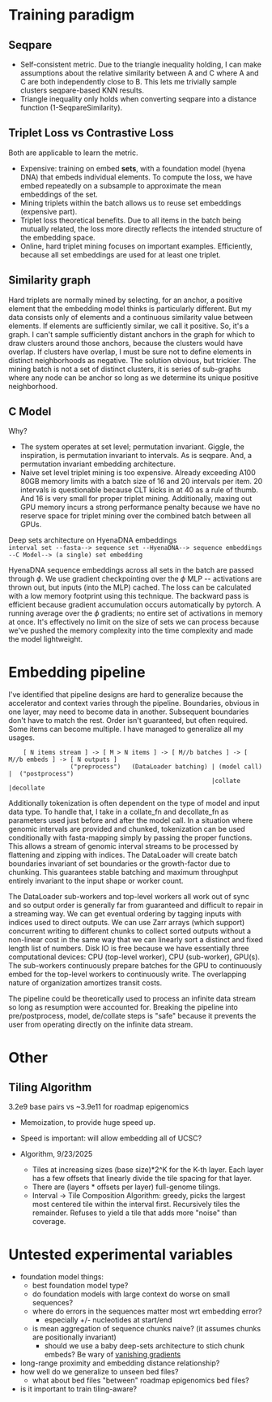 # Training paradigm

## Seqpare

- Self-consistent metric. Due to the triangle inequality holding, I can make assumptions about the relative similarity between A and C where A and C are both independently close to B. This lets me trivially sample clusters seqpare-based KNN results.
- Triangle inequality only holds when converting seqpare into a distance function (1-SeqpareSimilarity).

## Triplet Loss vs Contrastive Loss

Both are applicable to learn the metric.

- Expensive: training on embed **sets**, with a foundation model (hyena DNA) that embeds individual elements. To compute the loss, we have embed repeatedly on a subsample to approximate the mean embeddings of the set.
- Mining triplets within the batch allows us to reuse set embeddings (expensive part).
- Triplet loss theoretical benefits. Due to all items in the batch being mutually related, the loss more directly reflects the intended structure of the embedding space.
- Online, hard triplet mining focuses on important examples. Efficiently, because all set embeddings are used for at least one triplet.

## Similarity graph

Hard triplets are normally mined by selecting, for an anchor, a positive element that the embedding model thinks is particularly different. But my data consists only of elements and a continuous similarity value between elements. If elements are sufficiently similar, we call it positive. So, it's a graph. I can't sample sufficiently distant anchors in the graph for which to draw clusters around those anchors, because the clusters would have overlap. If clusters have overlap, I must be sure not to define elements in distinct neighborhoods as negative. The solution obvious, but trickier. The mining batch is not a set of distinct clusters, it is series of sub-graphs where any node can be anchor so long as we determine its unique positive neighborhood.

## C Model

Why?

- The system operates at set level; permutation invariant. Giggle, the inspiration, is permutation invariant to intervals. As is seqpare. And, a permutation invariant embedding architecture.
- Naive set level triplet mining is too expensive. Already exceeding A100 80GB memory limits with a batch size of 16 and 20 intervals per item. 20 intervals is questionable because CLT kicks in at 40 as a rule of thumb. And 16 is very small for proper triplet mining. Additionally, maxing out GPU memory incurs a strong performance penalty because we have no reserve space for triplet mining over the combined batch between all GPUs.

Deep sets architecture on HyenaDNA embeddings  
`interval set --fasta--> sequence set --HyenaDNA--> sequence embeddings --C Model--> (a single) set embedding`

HyenaDNA sequence embeddings across all sets in the batch are passed through $\phi$. We use gradient checkpointing over the $\phi$ MLP -- activations are thrown out, but inputs (into the MLP) cached. The loss can be calculated with a low memory footprint using this technique. The backward pass is efficient because gradient accumulation occurs automatically by pytorch. A running average over the $\phi$ gradients; no entire set of activations in memory at once. It's effectively no limit on the size of sets we can process because we've pushed the memory complexity into the time complexity and made the model lightweight.

# Embedding pipeline

I've identified that pipeline designs are hard to generalize because the accelerator and context varies through the pipeline. Boundaries, obvious in one layer, may need to become data in another. Subsequent boundaries don't have to match the rest. Order isn't guaranteed, but often required. Some items can become multiple. I have managed to generalize all my usages.

```
    [ N items stream ] -> [ M > N items ] -> [ M//b batches ] -> [ M//b embeds ] -> [ N outputs ]
                 ("preprocess")   (DataLoader batching) | (model call)  |  ("postprocess")
                                                        |collate        |decollate
```

Additionally tokenization is often dependent on the type of model and input data type. To handle that, I take in a collate_fn and decollate_fn as parameters used just before and after the model call. In a situation where genomic intervals are provided and chunked, tokenization can be used conditionally with fasta-mapping simply by passing the proper functions.  
This allows a stream of genomic interval streams to be processed by flattening and zipping with indices. The DataLoader will create batch boundaries invariant of set boundaries or the growth-factor due to chunking. This guarantees stable batching and maximum throughput entirely invariant to the input shape or worker count.

The DataLoader sub-workers and top-level workers all work out of sync and so output order is generally far from guaranteed and difficult to repair in a streaming way. We can get eventual ordering by tagging inputs with indices used to direct outputs. We can use Zarr arrays (which support) concurrent writing to different chunks to collect sorted outputs without a non-linear cost in the same way that we can linearly sort a distinct and fixed length list of numbers. Disk IO is free because we have essentially three computational devices: CPU (top-level worker), CPU (sub-worker), GPU(s). The sub-workers continuously prepare batches for the GPU to continuously embed for the top-level workers to continuously write. The overlapping nature of organization amortizes transit costs.

The pipeline could be theoretically used to process an infinite data stream so long as resumption were accounted for.
Breaking the pipeline into pre/postprocess, model, de/collate steps is "safe" because it prevents the user from operating directly on the infinite data stream.

# Other

## Tiling Algorithm

3.2e9 base pairs vs ~3.9e11 for roadmap epigenomics

- Memoization, to provide huge speed up.
- Speed is important: will allow embedding all of UCSC?

- Algorithm, 9/23/2025
  - Tiles at increasing sizes (base size)\*2^K for the K-th layer. Each layer has a few offsets that linearly divide the tile spacing for that layer.
  - There are (layers \* offsets per layer) full-genome tilings.
  - Interval -> Tile Composition Algorithm: greedy, picks the largest most centered tile within the interval first. Recursively tiles the remainder. Refuses to yield a tile that adds more "noise" than coverage.

# Untested experimental variables

- foundation model things:
  - best foundation model type?
  - do foundation models with large context do worse on small sequences?
  - where do errors in the sequences matter most wrt embedding error?
    - especially +/- nucleotides at start/end
  - is mean aggregation of sequence chunks naive? (it assumes chunks are positionally invariant)
    - should we use a baby deep-sets architecture to stich chunk embeds? Be wary of [vanishing gradients](https://pmc.ncbi.nlm.nih.gov/articles/PMC10465016/#:~:text=At%20high%20depths%2C%20Deep%20Sets,see%20Section%206%20for%20details)
- long-range proximity and embedding distance relationship?
- how well do we generalize to unseen bed files?
  - what about bed files "between" roadmap epigenomics bed files?
- is it important to train tiling-aware?
